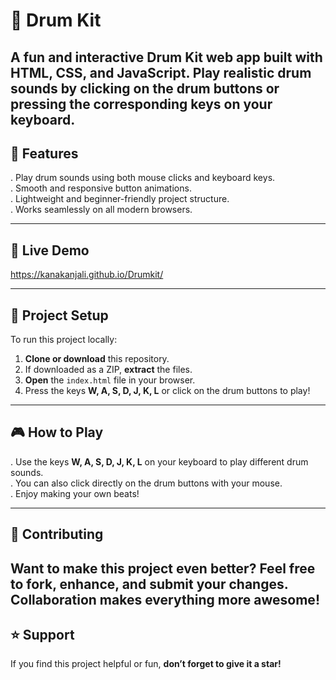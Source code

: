 # 🥁 Drum Kit
A fun and interactive **Drum Kit web app** built with HTML, CSS, and JavaScript. Play realistic drum sounds by clicking on the drum buttons or pressing the corresponding keys on your keyboard.
---

## 🚀 Features
. Play drum sounds using both mouse clicks and keyboard keys.  
. Smooth and responsive button animations.  
. Lightweight and beginner-friendly project structure.  
. Works seamlessly on all modern browsers.

---
## 🔗 Live Demo
https://kanakanjali.github.io/Drumkit/

---
## 📂 Project Setup

To run this project locally:
1. **Clone or download** this repository.  
2. If downloaded as a ZIP, **extract** the files.  
3. **Open** the `index.html` file in your browser.  
4. Press the keys **W, A, S, D, J, K, L** or click on the drum buttons to play!

---

## 🎮 How to Play
. Use the keys **W, A, S, D, J, K, L** on your keyboard to play different drum sounds.  
. You can also click directly on the drum buttons with your mouse.  
. Enjoy making your own beats!

---

## 🤝 Contributing
Want to make this project even better? Feel free to fork, enhance, and submit your changes. Collaboration makes everything more awesome!
---
## ⭐ Support
If you find this project helpful or fun, **don’t forget to give it a star!**
